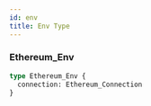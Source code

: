 ```yaml
---
id: env
title: Env Type
---
```



### Ethereum_Env 

```graphql
type Ethereum_Env {
  connection: Ethereum_Connection 
}
```

